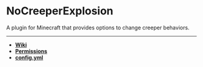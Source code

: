 <h1>NoCreeperExplosion</h1> 

A plugin for Minecraft that provides options to change creeper behaviors.

---

* **[Wiki](https://github.com/lolnypop/NoCreeperExplosion/wiki)**
* **[Permissions](https://github.com/lolnypop/NoCreeperExplosion/wiki/Permissions)**
* **[config.yml](https://github.com/lolnypop/NoCreeperExplosion/blob/main/src/main/resources/config.yml)**
